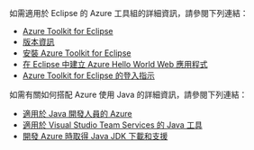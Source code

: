 如需適用於 Eclipse 的 Azure 工具組的詳細資訊，請參閱下列連結： 

* [Azure Toolkit for Eclipse](../eclipse/azure-toolkit-for-eclipse.md) 
* [版本資訊](https://github.com/Microsoft/azure-tools-for-java/releases) 
* [安裝 Azure Toolkit for Eclipse](../eclipse/azure-toolkit-for-eclipse-installation.md) 
* [在 Eclipse 中建立 Azure Hello World Web 應用程式](../eclipse/azure-toolkit-for-eclipse-create-hello-world-web-app.md) 
* [Azure Toolkit for Eclipse 的登入指示](../eclipse/azure-toolkit-for-eclipse-sign-in-instructions.md) 

如需有關如何搭配 Azure 使用 Java 的詳細資訊，請參閱下列連結： 

* [適用於 Java 開發人員的 Azure](https://docs.microsoft.com/java/azure/) 
* [適用於 Visual Studio Team Services 的 Java 工具](https://java.visualstudio.com/) 
* [開發 Azure 時取得 Java JDK 下載和支援](https://aka.ms/azure-jdks)
<!-- TODO: Add URLs for Java in VSCode here --> 

